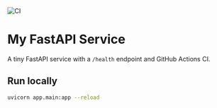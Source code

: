 ![CI](https://github.com/rohinii/my-fastapi-service/actions/workflows/ci.yml/badge.svg?branch=main)


# My FastAPI Service

A tiny FastAPI service with a `/health` endpoint and GitHub Actions CI.

## Run locally
```bash
uvicorn app.main:app --reload
